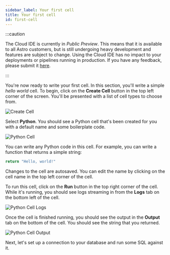 ```yaml
---
sidebar_label: Your first cell
title: Your first cell
id: first-cell
---
```


:::caution

<!-- id to make it easier to remove: cloud-ide-preview-banner -->

The Cloud IDE is currently in _Public Preview_. This means that it is available to all Astro customers, but is still undergoing heavy development and features are subject to change. Using the Cloud IDE has no impact to your deployments or pipelines running in production. If you have any feedback, please submit it [here](https://portal.productboard.com/75k8qmuqjacnrrnef446fggj).

:::

You're now ready to write your first cell. In this section, you'll write a simple _hello world_ cell. To begin, click on the **Create Cell** button in the top left corner of the screen. You'll be presented with a list of cell types to choose from.

![Create Cell](/img/cloud-ide/create-cell.png)

Select **Python**. You should see a Python cell that's been created for you with a default name and some boilerplate code.

![Python Cell](/img/cloud-ide/empty-python-cell.png)

You can write any Python code in this cell. For example, you can write a function that returns a simple string:

```python
return "Hello, world!"
```

Changes to the cell are autosaved. You can edit the name by clicking on the cell name in the top left corner of the cell.

To run this cell, click on the **Run** button in the top right corner of the cell. While it's running, you should see logs streaming in from the **Logs** tab on the bottom left of the cell.

![Python Cell Logs](/img/cloud-ide/python-cell-logs.png)

Once the cell is finished running, you should see the output in the **Output** tab on the bottom of the cell. You should see the string that you returned.

![Python Cell Output](/img/cloud-ide/python-hello-world.png)

Next, let's set up a connection to your database and run some SQL against it.
